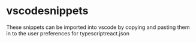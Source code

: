 # vscodesnippets
These snippets can be imported into vscode by copying and pasting them in to the user preferences for typescriptreact.json
